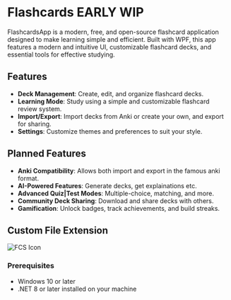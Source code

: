 # Flashcards EARLY WIP

FlashcardsApp is a modern, free, and open-source flashcard application designed to make learning simple and efficient. Built with WPF, this app features a modern and intuitive UI, customizable flashcard decks, and essential tools for effective studying.

## Features

- **Deck Management**: Create, edit, and organize flashcard decks.
- **Learning Mode**: Study using a simple and customizable flashcard review system.
- **Import/Export**: Import decks from Anki or create your own, and export for sharing.
- **Settings**: Customize themes and preferences to suit your style.

## Planned Features
- **Anki Compatibility**: Allows both import and export in the famous anki format.
- **AI-Powered Features**: Generate decks, get explainations etc.
- **Advanced Quiz|Test Modes**: Multiple-choice, matching, and more.
- **Community Deck Sharing**: Download and share decks with others.
- **Gamification**: Unlock badges, track achievements, and build streaks.


## Custom File Extension
![FCS Icon](https://github.com/ShadowCCS/Flashcards/blob/main/fcs.ico)
### Prerequisites

- Windows 10 or later
- .NET 8 or later installed on your machine
